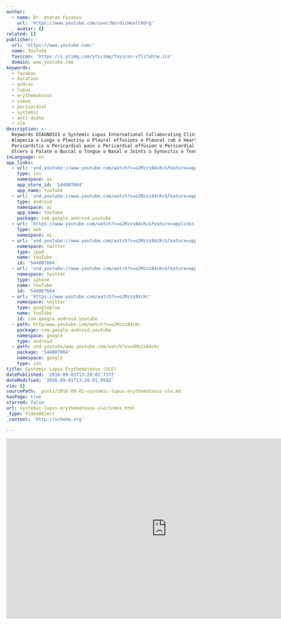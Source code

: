 ```yaml
---
author:
  - name: Dr. Andras Fazakas
    url: 'https://www.youtube.com/user/NordicHealthOrg'
    avatar: {}
related: []
publisher:
  url: 'https://www.youtube.com/'
  name: YouTube
  favicon: 'https://s.ytimg.com/yts/img/favicon-vflz7uhzw.ico'
  domain: www.youtube.com
keywords:
  - fazakas
  - duration
  - andras
  - lupus
  - erythematosus
  - views
  - pericardial
  - systemic
  - anti-dsdna
  - sle
description: >-
  Keywords DIAGNOSIS o Systemic Lupus International Collaborating Clinics o
  Alopecia o Lungs o Pleurisy o Pleural effusions o Pleural rub o Heart o
  Pericarditis o Pericardial pain o Pericardial effusion o Pericardial rub o
  Ulcers o Palate o Buccal o Tongue o Nasal o Joints o Synovitis o Tenderness o
inLanguage: en
app_links:
  - url: 'vnd.youtube://www.youtube.com/watch?v=o2Mzzs84cKc&feature=applinks'
    type: ios
    namespace: ai
    app_store_id: '544007664'
    app_name: YouTube
  - url: 'vnd.youtube://www.youtube.com/watch?v=o2Mzzs84cKc&feature=applinks'
    type: android
    namespace: ai
    app_name: YouTube
    package: com.google.android.youtube
  - url: 'https://www.youtube.com/watch?v=o2Mzzs84cKc&feature=applinks'
    type: web
    namespace: ai
  - url: 'vnd.youtube://www.youtube.com/watch?v=o2Mzzs84cKc&feature=applinks'
    namespace: twitter
    type: ipad
    name: YouTube
    id: '544007664'
  - url: 'vnd.youtube://www.youtube.com/watch?v=o2Mzzs84cKc&feature=applinks'
    namespace: twitter
    type: iphone
    name: YouTube
    id: '544007664'
  - url: 'https://www.youtube.com/watch?v=o2Mzzs84cKc'
    namespace: twitter
    type: googleplay
    name: YouTube
    id: com.google.android.youtube
  - path: http/www.youtube.com/watch?v=o2Mzzs84cKc
    package: com.google.android.youtube
    namespace: google
    type: android
  - path: vnd.youtube/www.youtube.com/watch?v=o2Mzzs84cKc
    package: '544007664'
    namespace: google
    type: ios
title: Systemic Lupus Erythematosus (SLE)
datePublished: '2016-09-01T13:28:02.737Z'
dateModified: '2016-09-01T13:28:01.958Z'
via: {}
sourcePath: _posts/2016-09-01-systemic-lupus-erythematosus-sle.md
hasPage: true
starred: false
url: systemic-lupus-erythematosus-sle/index.html
_type: VideoObject
_context: 'http://schema.org'

---
```

<iframe src="https://cdn.embedly.com/widgets/media.html?src=https%3A%2F%2Fwww.youtube.com%2Fembed%2Fo2Mzzs84cKc%3Ffeature%3Doembed&amp;url=http%3A%2F%2Fwww.youtube.com%2Fwatch%3Fv%3Do2Mzzs84cKc&amp;image=https%3A%2F%2Fi.ytimg.com%2Fvi%2Fo2Mzzs84cKc%2Fhqdefault.jpg&amp;key=b7d04c9b404c499eba89ee7072e1c4f7&amp;type=text%2Fhtml&amp;schema=youtube" width="854" height="480" scrolling="no" frameborder="0" allowfullscreen="" style=""></iframe>